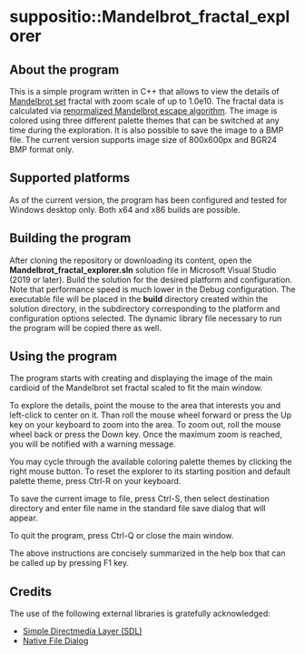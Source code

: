 # suppositio::Mandelbrot_fractal_explorer
## About the program
This is a simple program written in C++ that allows to view the details of [Mandelbrot set](https://en.wikipedia.org/wiki/Mandelbrot_set) fractal with zoom scale of up to 1.0e10. The fractal data is calculated via [renormalized Mandelbrot escape algorithm](http://linas.org/art-gallery/escape/escape.html). The image is colored using three different palette themes that can be switched at any time during the exploration. It is also possible to save the image to a BMP file. The current version supports image size of 800x600px and BGR24 BMP format only.
## Supported platforms
As of the current version, the program has been configured and tested for Windows desktop only. Both x64 and x86 builds are possible.
## Building the program
After cloning the repository or downloading its content, open the **Mandelbrot_fractal_explorer.sln** solution file in Microsoft Visual Studio (2019 or later). Build the solution  for the desired platform and configuration. Note that performance speed is much lower in the Debug configuration.
The executable file will be placed in the **build** directory created within the solution directory, in the subdirectory corresponding to the platform and configuration options selected. The dynamic library file necessary to run the program will be copied there as well.
## Using the program
The program starts with creating and displaying the image of the main cardioid of the Mandelbrot set fractal scaled to fit the main window.

To explore the details, point the mouse to the area that interests you and left-click to center on it. Than roll the mouse wheel forward or press the Up key on your keyboard to zoom into the area. To zoom out, roll the mouse wheel back or press the Down key. Once the maximum zoom is reached, you will be notified with a warning message.

You may cycle through the available coloring palette themes by clicking the right mouse button. To reset the explorer to its starting position and default palette theme, press Ctrl-R on your keyboard.

To save the current image to file, press Ctrl-S, then select destination directory and enter file name in the standard file save dialog that will appear.

To quit the program, press Ctrl-Q or close the main window.

The above instructions are concisely summarized in the help box that can be called up by pressing F1 key.
## Credits
The use of the following external libraries is gratefully acknowledged:
- [Simple Directmedia Layer (SDL)](https://libsdl.org/)
- [Native File Dialog](https://github.com/mlabbe/nativefiledialog)